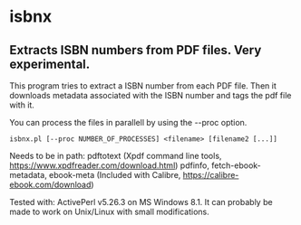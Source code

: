 # isbnx
## Extracts ISBN numbers from PDF files. Very experimental.  

This program tries to extract a ISBN number from each PDF file. Then it downloads metadata 
associated with the ISBN number and tags the pdf file with it.  

You can process the files in parallell by using the --proc option. 

	isbnx.pl [--proc NUMBER_OF_PROCESSES] <filename> [filename2 [...]] 

Needs to be in path: 
pdftotext (Xpdf command line tools, https://www.xpdfreader.com/download.html)
pdfinfo, fetch-ebook-metadata, ebook-meta (Included with Calibre, https://calibre-ebook.com/download)

Tested with:  ActivePerl v5.26.3 on MS Windows 8.1. It can probably be made to work on Unix/Linux with small modifications.
